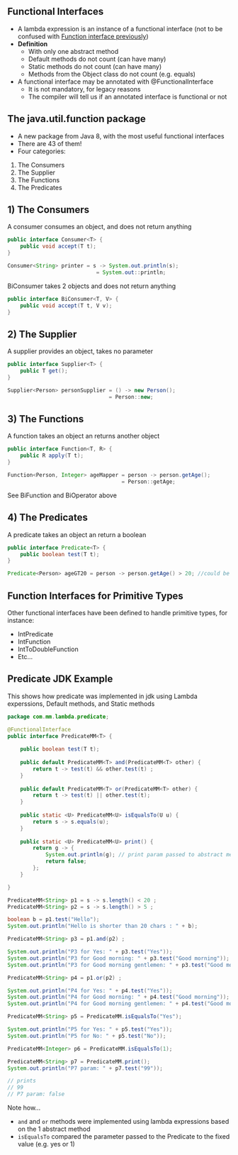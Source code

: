 ## Functional Interfaces

- A lambda expression is an instance of a functional interface (not to be confused with [Function interface previously](../03-function-interface/README.md))
- **Definition**
	- With only one abstract method
	- Default methods do not count (can have many)
	- Static methods do not count (can have many)
	- Methods from the Object class do not count (e.g. equals)
- A functional interface may be annotated with @FunctionalInterface
	- It is not mandatory, for legacy reasons
	- The compiler will tell us if an annotated interface is functional or not
	
	
## The java.util.function package

- A new package from Java 8, with the most useful functional interfaces
- There are 43 of them!
- Four categories: 
1) The Consumers
2) The Supplier
3) The Functions
4) The Predicates
	
	
## 1) The Consumers

A consumer consumes an object, and does not return anything

```java
public interface Consumer<T> {
	public void accept(T t);
}
```

```java
Consumer<String> printer = s -> System.out.println(s);
							= System.out::println;
```

BiConsumer takes 2 objects and does not return anything

```java
public interface BiConsumer<T, V> {
	public void accept(T t, V v);
}
```

## 2) The Supplier

A supplier provides an object, takes no parameter

```java
public interface Supplier<T> {
	public T get();
}
```

```java
Supplier<Person> personSupplier = () -> new Person();
								= Person::new;
```

## 3) The Functions

A function takes an object an returns another object

```java
public interface Function<T, R> {
	public R apply(T t);
}
```

```java
Function<Person, Integer> ageMapper = person -> person.getAge();
									= Person::getAge;
```

See BiFunction and BiOperator above

## 4) The Predicates

A predicate takes an object an return a boolean

```java
public interface Predicate<T> {
	public boolean test(T t);
}
```

```java
Predicate<Person> ageGT20 = person -> person.getAge() > 20;	//could be used to filter out people less that 20 years old from a list
```



## Function Interfaces for Primitive Types

Other functional interfaces have been defined to handle primitive types, for instance: 
- IntPredicate
- IntFunction
- IntToDoubleFunction
- Etc…


## Predicate JDK Example 

This shows how predicate was implemented in jdk using Lambda experssions, Default methods, and Static methods

```java
package com.mm.lambda.predicate;

@FunctionalInterface
public interface PredicateMM<T> {
	
	public boolean test(T t);
    
    public default PredicateMM<T> and(PredicateMM<T> other) {
        return t -> test(t) && other.test(t) ;
    }
    
    public default PredicateMM<T> or(PredicateMM<T> other) {
        return t -> test(t) || other.test(t);
    }
    
    public static <U> PredicateMM<U> isEqualsTo(U u) {
        return s -> s.equals(u);
    }
	
	public static <U> PredicateMM<U> print() {
    	return g -> {
    		System.out.println(g); // print param passed to abstract method
    		return false;
    	};
    }

}
```

```java
PredicateMM<String> p1 = s -> s.length() < 20 ;
PredicateMM<String> p2 = s -> s.length() > 5 ;

boolean b = p1.test("Hello");
System.out.println("Hello is shorter than 20 chars : " + b);

PredicateMM<String> p3 = p1.and(p2) ;

System.out.println("P3 for Yes: " + p3.test("Yes"));
System.out.println("P3 for Good morning: " + p3.test("Good morning"));
System.out.println("P3 for Good morning gentlemen: " + p3.test("Good morning gentlemen"));

PredicateMM<String> p4 = p1.or(p2) ;

System.out.println("P4 for Yes: " + p4.test("Yes"));
System.out.println("P4 for Good morning: " + p4.test("Good morning"));
System.out.println("P4 for Good morning gentlemen: " + p4.test("Good morning gentlemen"));

PredicateMM<String> p5 = PredicateMM.isEqualsTo("Yes");

System.out.println("P5 for Yes: " + p5.test("Yes"));
System.out.println("P5 for No: " + p5.test("No"));

PredicateMM<Integer> p6 = PredicateMM.isEqualsTo(1);

PredicateMM<String> p7 = PredicateMM.print();
System.out.println("P7 param: " + p7.test("99"));

// prints 
// 99
// P7 param: false

```

Note how...
- `and` and `or` methods were implemented using lambda expressions based on the 1 abstract method
- `isEqualsTo` compared the parameter passed to the Predicate to the fixed value (e.g. yes or 1)